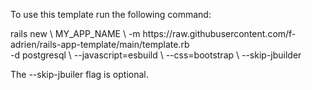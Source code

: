 To use this template run the following command:

rails new \\
  MY_APP_NAME \\
  -m https​&#65279;://raw.githubusercontent.com/f-adrien/rails-app-template/main/template.rb \
  -d postgresql \\
  --javascript=esbuild \\
  --css=bootstrap \\
  --skip-jbuilder

The --skip-jbuiler flag is optional.